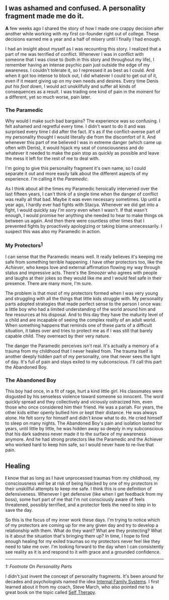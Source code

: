 ## I was ashamed and confused. A personality fragment made me do it.

<b>A</b> few weeks ago I shared the story of how I made one crappy decision after another while working with my first co-founder right out of college. These decisions earned me a year and a half of misery until I finally I had enough.

I had an insight about myself as I was recounting this story. I realized that a part of me was terrified of conflict. Whenever I was in conflict with someone that I was close to (both in this story and throughout my life), I remember having an intense psychic pain just outside the edge of my awareness. I couldn't tolerate it, so I repressed it as best as I could. And when it got too intense to block out, I did whatever I could to get out of it, even if it meant giving up on my own needs and desires. Every time Denis _put his foot down_, I would act unskillfully and suffer all kinds of consequences as a result. I was trading one kind of pain in the moment for a different, yet so much worse, pain later.

### The Paramedic

Why would I make such bad bargains? The experience was so confusing. I felt ashamed and regretful every time. I didn't want to do it and was surprised every time I did after the fact. It's as if the conflict-averse part of my personality thought I would literally die from the discomfort of it. And whenever this part of me believed I was in extreme danger (which came up often with Denis), it would hijack my seat of consciousness and do whatever it needed to make the pain stop as quickly as possible and leave the mess it left for the rest of me to deal with.
 
 I'm going to give this personality fragment it's own name, so I could separate it out and more easily talk about the different aspects of my experience. I'm calling it the _Paramedic_. 

As I think about all the times my Paramedic heroically intervened over the last fifteen years, I can't think of a single time when the danger of conflict was really all that bad. Maybe it was even necessary sometimes. Up until a year ago, I hardly ever had fights with Stacya. Whenever we did get into a fight, I would quickly say _I'm sorry_ even when I wasn't. If that wasn't enough, I would promise her anything she needed to hear to make things ok between us again. And then there were countless other times that I prevented fights by proactively apologizing or taking blame unnecessarily. I suspect this was also my Paramedic in action.


###  My Protectors<sup>[1](#footnote)</sup>

I can sense that the Paramedic means well. It really believes it's keeping me safe from something terrible happening. I have other protectors too, like the _Achiever_, who keeps love and external affirmation flowing my way through status and impressive acts. There's the _Smoozer_ who agrees with people and laughs at their jokes so they would like me and I would feel safe in their presence. There are many more, I'm sure. 

The problem is that most of my protectors formed when I was very young and struggling with all the things that little kids struggle with. My personality parts adopted strategies that made perfect sense to the person I once was: a little boy who had a limited understanding of the world around him and few resources at his disposal. And to this day they have the maturity level of a child and are incapable of seeing the complex reality of an adult world. When something happens that reminds one of these parts of a difficult situation, it takes over and tries to protect me as if I was still that barely capable child. They overreact by their very nature. 

The danger the Paramedic perceives isn't real. It's actually a memory of a trauma from my childhood that I never healed from. The trauma itself is another deeply hidden part of my personality, one that never sees the light of day. It's full of pain and stays exiled to my subconscious. I'll call this part the Abandoned Boy. 



### The Abandoned Boy

This boy had once, in a fit of rage, hurt a kind little girl. His classmates were disgusted by his senseless violence toward someone so innocent. The word quickly spread and they collectively and viciously ostracized him, even those who once considered him their friend. He was a pariah. For years, the other kids either openly bullied him or kept their distance. He was always alone. He felt sorry for himself and didn't know what to do. He cried himself to sleep on many nights. The Abandoned Boy's pain and isolation lasted for years, until little by little, he was hidden away so deeply in my subconscious that his dark sadness never made it to the surface of my awareness anymore. And he had strong protectors like the Paramedic and the Achiever who worked hard to keep him safe, so I would never have to re-live that pain.

## Healing

<b>I</b> know that as long as I have unprocessed traumas from my childhood, my consciousness will be at risk of being hijacked by one of my protectors in their unskillful attempts to keep me safe. I think this is one definition of defensiveness. Whenever I get defensive (like when I get feedback from my boss), some hurt part of me that I'm not consciously aware of feels threatened, possibly terrified, and a protector feels the need to step in to save the day. 

So this is the focus of my inner work these days. I'm trying to notice which of my protectors are coming up for me any given day and try to develop a relationship with them. What do they want? What are they protecting? What is it about the situation that's bringing them up? In time, I hope to find enough healing for my exiled traumas so my protectors never feel like they need to take me over. I'm looking forward to the day when I can consistently see reality as it is and respond to it with grace and a grounded confidence.

---

<a name="footnote">_1: Footnote On Personality Parts_</a>

I didn't just invent the concept of personality fragments. It's been around for decades and psychologists named the idea [Internal Family Systems](https://en.wikipedia.org/wiki/Internal_Family_Systems_Model). I first learned about it from my coach, Steve March, who also pointed me to a great book on the topic called [Self Therapy](https://www.amazon.com/dp/0984392777).